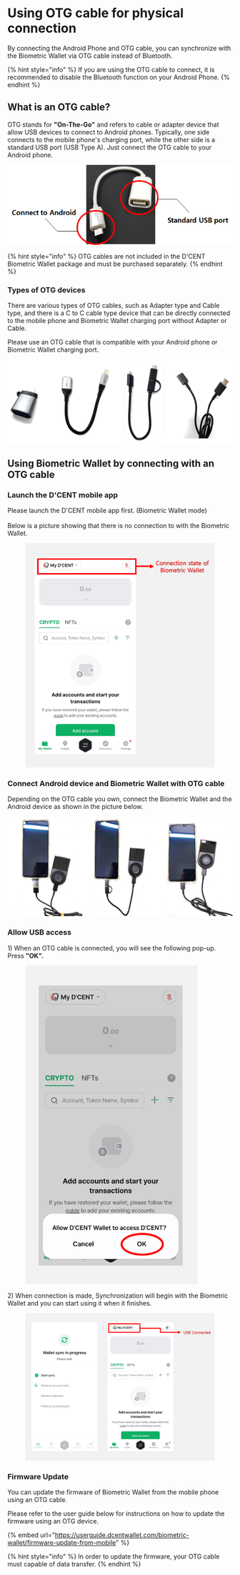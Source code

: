 # Using OTG cable for physical connection

By connecting the Android Phone and OTG cable, you can synchronize with the Biometric Wallet via OTG cable instead of Bluetooth.

{% hint style="info" %}
If you are using the OTG cable to connect, it is recommended to disable the Bluetooth function on your Android Phone.
{% endhint %}

## What is an OTG cable? <a href="#otg" id="otg"></a>

OTG stands for **"On-The-Go"** and refers to cable or adapter device that allow USB devices to connect to Android phones. Typically, one side connects to the mobile phone's charging port, while the other side is a standard USB port (USB Type A). Just connect the OTG cable to your Android phone.

<div align="left"><img src="../../.gitbook/assets/image (88).png" alt="Example of OTG cable"></div>

{% hint style="info" %}
OTG cables are not included in the D'CENT Biometric Wallet package and must be purchased separately.
{% endhint %}

### Types of OTG devices <a href="#id-5-otg" id="id-5-otg"></a>

There are various types of OTG cables, such as Adapter type and Cable type, and there is a C to C cable type device that can be directly connected to the mobile phone and Biometric Wallet charging port without Adapter or Cable.

Please use an OTG cable that is compatible with your Android phone or Biometric Wallet charging port.

<div align="left"><img src="../../.gitbook/assets/OTG 예시.png" alt="Example of OTG devices : Adapter type / Cable type / D&#x27;CENT 2-IN-1 OTG Cable / C to C cable"></div>

## Using Biometric Wallet by connecting with an OTG cable <a href="#otg-1" id="otg-1"></a>

### Launch the D'CENT mobile app

Please launch the D'CENT mobile app first. (Biometric Wallet mode)\
\
Below is a picture showing that there is no connection to with the Biometric Wallet.

<div align="left"><figure><img src="../../.gitbook/assets/OTG-eng01 (1).png" alt="" width="563"><figcaption></figcaption></figure></div>

### Connect Android device and Biometric Wallet with OTG cable <a href="#otg-2" id="otg-2"></a>

Depending on the OTG cable you own, connect the Biometric Wallet and the Android device as shown in the picture below.

<div align="left"><img src="../../.gitbook/assets/연결 예시.png" alt=""></div>

### Allow USB access <a href="#usb" id="usb"></a>

1\) When an OTG cable is connected, you will see the following pop-up. Press **"OK".**

<div align="left"><figure><img src="../../.gitbook/assets/OTG-eng02 (1).png" alt="" width="386"><figcaption></figcaption></figure></div>

2\) When connection is made, Synchronization will begin with the Biometric Wallet and you can start using it when it finishes.

<div align="left"><figure><img src="../../.gitbook/assets/OTG-eng03 (1).png" alt=""><figcaption></figcaption></figure></div>

### Firmware Update

You can update the firmware of Biometric Wallet from the mobile phone using an OTG cable.

Please refer to the user guide below for instructions on how to update the firmware using an OTG device.

{% embed url="https://userguide.dcentwallet.com/biometric-wallet/firmware-update-from-mobile" %}

{% hint style="info" %}
In order to update the firmware, your OTG cable must capable of data transfer.
{% endhint %}

